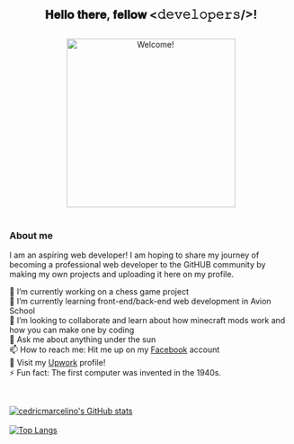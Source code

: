 <div align="center">
<h2> 𝐇𝐞𝐥𝐥𝐨 𝐭𝐡𝐞𝐫𝐞, 𝐟𝐞𝐥𝐥𝐨𝐰 <𝚍𝚎𝚟𝚎𝚕𝚘𝚙𝚎𝚛𝚜/>! <h2>
</div>

<div align="center" width="50">
<img src="https://i.imgur.com/IVRcOff.gif" alt="Welcome!" width="300"/>
</div>

<br>
<div align="left">
    <h3>About me</h3>
    <p>
    I am an aspiring web developer! I am hoping to share my journey of becoming a professional web developer to the GitHUB community by making my own projects and uploading it here on my profile.
    </p>
    <p>
    🔭 I’m currently working on a chess game project<br>
    🌱 I’m currently learning front-end/back-end web development in Avion School<br>
    👯 I’m looking to collaborate and learn about how minecraft mods work and how you can make one by coding<br>
    💬 Ask me about anything under the sun<br>
    📫 How to reach me: Hit me up on my <a href="https://www.facebook.com/CJBMarcelino">Facebook</a> account <br>
    💼 Visit my <a href="https://www.upwork.com/freelancers/~010b93fdc7c79ebfe4">Upwork</a> profile!<br>
    ⚡ Fun fact: The first computer was invented in the 1940s.
    </p><br>
</div>

<div align="left">

[![cedricmarcelino's GitHub stats](https://github-readme-stats.vercel.app/api?username=cedricmarcelino&theme=radical&)](https://github.com/cedricmarcelino/github-readme-stats)<br><br>
[![Top Langs](https://github-readme-stats.vercel.app/api/top-langs/?username=cedricmarcelino&layout=compact)](https://github.com/anuraghazra/github-readme-stats)

<br>
</div>

